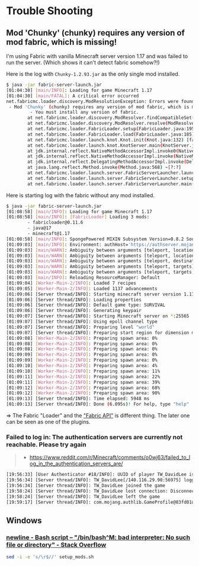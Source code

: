 # Trouble Shooting

## Mod 'Chunky' (chunky) requires any version of mod fabric, which is missing!

I'm using Fabric with vanilla Minecraft server version 1.17 and was failed to run the server. (Which shows it can't detect fabric somehow?!)

Here is the log with `Chunky-1.2.93.jar` as the only single mod installed.

```sh
$ java -jar fabric-server-launch.jar
[01:04:30] [main/INFO]: Loading for game Minecraft 1.17
[01:04:30] [main/FATAL]: A critical error occurred
net.fabricmc.loader.discovery.ModResolutionException: Errors were found!
 - Mod 'Chunky' (chunky) requires any version of mod fabric, which is missing!
         - You must install any version of fabric.
        at net.fabricmc.loader.discovery.ModResolver.findCompatibleSet(ModResolver.java:342) ~[fabric-server-launch.jar:?]
        at net.fabricmc.loader.discovery.ModResolver.resolve(ModResolver.java:832) ~[fabric-server-launch.jar:?]
        at net.fabricmc.loader.FabricLoader.setup(FabricLoader.java:195) ~[fabric-server-launch.jar:?]
        at net.fabricmc.loader.FabricLoader.load(FabricLoader.java:185) [fabric-server-launch.jar:?]
        at net.fabricmc.loader.launch.knot.Knot.init(Knot.java:132) [fabric-server-launch.jar:?]
        at net.fabricmc.loader.launch.knot.KnotServer.main(KnotServer.java:28) [fabric-server-launch.jar:?]
        at jdk.internal.reflect.NativeMethodAccessorImpl.invoke0(Native Method) ~[?:?]
        at jdk.internal.reflect.NativeMethodAccessorImpl.invoke(NativeMethodAccessorImpl.java:77) ~[?:?]
        at jdk.internal.reflect.DelegatingMethodAccessorImpl.invoke(DelegatingMethodAccessorImpl.java:43) ~[?:?]
        at java.lang.reflect.Method.invoke(Method.java:568) ~[?:?]
        at net.fabricmc.loader.launch.server.FabricServerLauncher.launch(FabricServerLauncher.java:68) [fabric-server-launch.jar:?]
        at net.fabricmc.loader.launch.server.FabricServerLauncher.setup(FabricServerLauncher.java:114) [fabric-server-launch.jar:?]
        at net.fabricmc.loader.launch.server.FabricServerLauncher.main(FabricServerLauncher.java:56) [fabric-server-launch.jar:?]
```

Here is starting log with the fabric without any mod installed.

```sh
$ java -jar fabric-server-launch.jar
[01:08:58] [main/INFO]: Loading for game Minecraft 1.17
[01:08:58] [main/INFO]: [FabricLoader] Loading 3 mods:
        - fabricloader@0.11.6
        - java@17
        - minecraft@1.17
[01:08:58] [main/INFO]: SpongePowered MIXIN Subsystem Version=0.8.2 Source=file:/home/daviddwlee84/Minecraft/JavaServer/fabric-server-launch.jar Service=Knot/Fabric Env=SERVER
[01:09:03] [main/INFO]: Environment: authHost='https://authserver.mojang.com', accountsHost='https://api.mojang.com', sessionHost='https://sessionserver.mojang.com', servicesHost='https://api.minecraftservices.com', name='PROD'
[01:09:03] [main/WARN]: Ambiguity between arguments [teleport, location] and [teleport, destination] with inputs: [0.1 -0.5 .9, 0 0 0]
[01:09:03] [main/WARN]: Ambiguity between arguments [teleport, location] and [teleport, targets] with inputs: [0.1 -0.5 .9, 0 0 0]
[01:09:03] [main/WARN]: Ambiguity between arguments [teleport, destination] and [teleport, targets] with inputs: [Player, 0123, @e, dd12be42-52a9-4a91-a8a1-11c01849e498]
[01:09:03] [main/WARN]: Ambiguity between arguments [teleport, targets] and [teleport, destination] with inputs: [Player, 0123, dd12be42-52a9-4a91-a8a1-11c01849e498]
[01:09:03] [main/WARN]: Ambiguity between arguments [teleport, targets, location] and [teleport, targets, destination] with inputs: [0.1 -0.5 .9, 0 0 0]
[01:09:03] [main/INFO]: Reloading ResourceManager: Default
[01:09:04] [Worker-Main-2/INFO]: Loaded 7 recipes
[01:09:05] [Worker-Main-2/INFO]: Loaded 1137 advancements
[01:09:06] [Server thread/INFO]: Starting minecraft server version 1.17
[01:09:06] [Server thread/INFO]: Loading properties
[01:09:06] [Server thread/INFO]: Default game type: SURVIVAL
[01:09:06] [Server thread/INFO]: Generating keypair
[01:09:07] [Server thread/INFO]: Starting Minecraft server on *:25565
[01:09:07] [Server thread/INFO]: Using epoll channel type
[01:09:07] [Server thread/INFO]: Preparing level "world"
[01:09:07] [Server thread/INFO]: Preparing start region for dimension minecraft:overworld
[01:09:08] [Worker-Main-2/INFO]: Preparing spawn area: 0%
[01:09:08] [Worker-Main-2/INFO]: Preparing spawn area: 0%
[01:09:08] [Worker-Main-2/INFO]: Preparing spawn area: 0%
[01:09:09] [Worker-Main-2/INFO]: Preparing spawn area: 0%
[01:09:09] [Worker-Main-2/INFO]: Preparing spawn area: 0%
[01:09:10] [Worker-Main-2/INFO]: Preparing spawn area: 4%
[01:09:10] [Worker-Main-2/INFO]: Preparing spawn area: 11%
[01:09:11] [Worker-Main-2/INFO]: Preparing spawn area: 22%
[01:09:11] [Worker-Main-2/INFO]: Preparing spawn area: 39%
[01:09:12] [Worker-Main-2/INFO]: Preparing spawn area: 68%
[01:09:12] [Worker-Main-2/INFO]: Preparing spawn area: 90%
[01:09:13] [Server thread/INFO]: Time elapsed: 5948 ms
[01:09:13] [Server thread/INFO]: Done (6.095s)! For help, type "help"
```

=> The Fabric "Loader" and the ["Fabric API"](https://www.curseforge.com/minecraft/mc-mods/fabric-api) is different thing. The later one can be seen as one of the plugins.

### Failed to log in: The authentication servers are currently not reachable. Please try again

> * https://www.reddit.com/r/Minecraft/comments/o0wj63/failed_to_log_in_the_authentication_servers_are/

```txt
[19:56:33] [User Authenticator #18/INFO]: UUID of player TW_DavidLee is 64f7e309-29a2-42c2-bd46-ae873e79e82a
[19:56:34] [Server thread/INFO]: TW_DavidLee[/140.116.29.90:56975] logged in with entity id 96965 at (-334.65451064156525, 71.0, 189.51249998807907)
[19:56:34] [Server thread/INFO]: TW_DavidLee joined the game
[19:58:24] [Server thread/INFO]: TW_DavidLee lost connection: Disconnected
[19:58:24] [Server thread/INFO]: TW_DavidLee left the game
[19:59:17] [Server thread/INFO]: com.mojang.authlib.GameProfile@83fd01d[id=<null>,name=TW_DavidLee,properties={},legacy=false] (/117.61.18.173:61779) lost connection: Disconnected
```

## Windows

### [newline - Bash script – "/bin/bash^M: bad interpreter: No such file or directory" - Stack Overflow](https://stackoverflow.com/questions/14219092/bash-script-bin-bashm-bad-interpreter-no-such-file-or-directory)

```sh
sed -i -e 's/\r$//' setup_mods.sh
```
